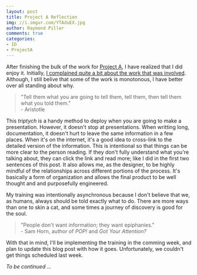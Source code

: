 ```yaml
---
layout: post
title: Project A Reflection
img: //i.imgur.com/YTAduEX.jpg
author: Raymond Piller
comments: true
categories:
- ID
- ProjectA
---
```

After finishing the bulk of the work for [Project A](/2018/06/10/project-1A-description/), I have realized that I did enjoy it.
Initially, [I complained quite a bit about the work that was involved](/2018/06/20/instructional-design-thoughts#thoughts-on-instructional-design).
Although, I still belive that some of the work is monotonous, I have better over all standing about why.

> "Tell them what you are going to tell them, tell them, then tell them what you told them."
> <br />- Aristotle

This *triptych* is a handy method to deploy when you are going to make a presentation.
However, it doesn't stop at presentations.
When writting long, documentation, it doesn't hurt to leave the same information in a few places.
When it's on the internet, it's a good idea to cross-link to the detailed version of the information.
This is intentional so that things can be more clear to the person reading.
If they don't fully understand what you're talking about, they can click the link and read more; like I did in the first two sentences of this post.
It also allows me, as the designer, to be highly mindful of the relationships across different portions of the process.
It's basically a form of organization and allows the final product to be well thought and and purposefully engineered.

My training was intentionally asynchronous because I don't believe that we, as humans, always should be told exactly what to do.
There are more ways than one to skin a cat, and some times a journey of discovery is good for the soul.

> "People don't want information; they want epiphanies."
> <br />- Sam Horn, author of *POP!* and *Got Your Attention?*

With that in mind, I'll be implementing the training in the comming week, and plan to update this blog post with how it goes. Unfortunately, we couldn't get things scheduled last week.

*To be continued ...*